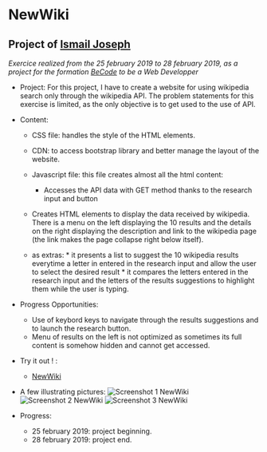 NewWiki
=================================

Project of [Ismail Joseph](https://github.com/Fesouille)
----------------------------------

*Exercice realized from the 25 february 2019 to 28 february 2019, as a project for the formation [BeCode](https://www.becode.org/) to be a Web Developper*


* Project:
For this project, I have to create a website for using wikipedia search only through the wikipedia API. The problem statements for this exercise is limited, as the only objective is to get used to the use of API. 

* Content:
	* CSS file: handles the style of the HTML elements.

	* CDN: to access bootstrap library and better manage the layout of the website.

	* Javascript file: this file creates almost all the html content:
		* Accesses the API data with GET method thanks to the research input and button
    * Creates HTML elements to display the data received by wikipedia. There is a menu on the left displaying the 10 results and the details on the right displaying the description and link to the wikipedia page (the link makes the page collapse right below itself).
    * as extras:
          * it presents a list to suggest the 10 wikipedia results everytime a letter in entered in the research input and allow the user to select the desired result
          * it compares the letters entered in the research input and the letters of the results suggestions to highlight them while the user is typing.

* Progress Opportunities:
  * Use of keybord keys to navigate through the results suggestions and to launch the research button.
  * Menu of results on the left is not optimized as sometimes its full content is somehow hidden and cannot get accessed.

* Try it out ! :
	* [NewWiki](https://fesouille.github.io/NewWiki/)

* A few illustrating pictures:
![Screenshot 1 NewWiki](assets/img/screenshot1.png)
![Screenshot 2 NewWiki](assets/img/screenshot2.png)
![Screenshot 3 NewWiki](assets/img/screenshot3.png)


* Progress: 
	* 25 february 2019: project beginning.
	* 28 february 2019: project end.

